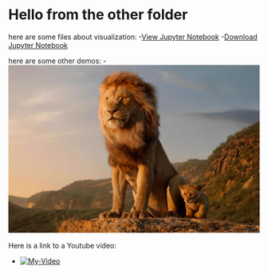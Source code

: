 # Hello from the other folder

here are some files about visualization:
-[View Jupyter Notebook](MatplotlibGraphExamples-S2.html)
-[Download Jupyter Notebook](MatplotlibGraphExamples-S2.ipynb)

here are some other demos:
-![Here Is a Picture](The-Lion-King-Movie-Stills-Pictures-Download.jpg)

Here is a link to a Youtube video:
- [![My-Video](https://img.www.youtube.com/vi/mrZC1Jcv0dw/0.jpg)](https://www.youtube.com/vi/watch?v=mrZC1Jcv0dw)
